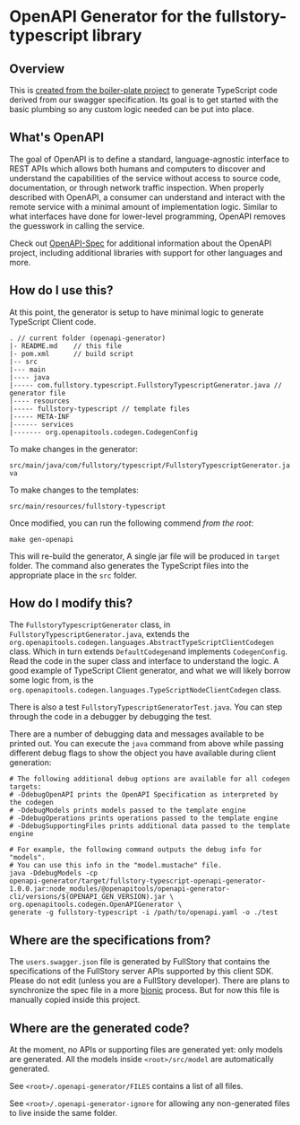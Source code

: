 # OpenAPI Generator for the fullstory-typescript library

## Overview
This is [created from the boiler-plate project](https://openapi-generator.tech/docs/customization#custom-generator-and-template) to generate TypeScript code derived from our swagger specification.
Its goal is to get started with the basic plumbing so any custom logic needed can be put into place.

## What's OpenAPI
The goal of OpenAPI is to define a standard, language-agnostic interface to REST APIs which allows both humans and computers to discover and understand the capabilities of the service without access to source code, documentation, or through network traffic inspection.
When properly described with OpenAPI, a consumer can understand and interact with the remote service with a minimal amount of implementation logic.
Similar to what interfaces have done for lower-level programming, OpenAPI removes the guesswork in calling the service.

Check out [OpenAPI-Spec](https://github.com/OAI/OpenAPI-Specification) for additional information about the OpenAPI project, including additional libraries with support for other languages and more.

## How do I use this?
At this point, the generator is setup to have minimal logic to generate TypeScript Client code.

```
. // current folder (openapi-generator)
|- README.md    // this file
|- pom.xml      // build script
|-- src
|--- main
|---- java
|----- com.fullstory.typescript.FullstoryTypescriptGenerator.java // generator file
|---- resources
|----- fullstory-typescript // template files
|----- META-INF
|------ services
|------- org.openapitools.codegen.CodegenConfig
```

To make changes in the generator:

`src/main/java/com/fullstory/typescript/FullstoryTypescriptGenerator.java`

To make changes to the templates:

`src/main/resources/fullstory-typescript`

Once modified, you can run the following commend _from the root_:

```
make gen-openapi
```

This will re-build the generator, A single jar file will be produced in `target` folder.
The command also generates the TypeScript files into the appropriate place in the `src` folder.

## How do I modify this?
The `FullstoryTypescriptGenerator` class,  in `FullstoryTypescriptGenerator.java`, extends the `org.openapitools.codegen.languages.AbstractTypeScriptClientCodegen` class.
Which in turn extends `DefaultCodegen`and implements `CodegenConfig`.
Read the code in the super class and interface to understand the logic. A good example of TypeScript Client generator, and what we will likely borrow some logic from, is the `org.openapitools.codegen.languages.TypeScriptNodeClientCodegen` class.

There is also a test `FullstoryTypescriptGeneratorTest.java`. You can step through the code in a debugger by debugging the test.

There are a number of debugging data and messages available to be printed out.
You can execute the `java` command from above while passing different debug flags to show the object you have available during client generation:

```shell
# The following additional debug options are available for all codegen targets:
# -DdebugOpenAPI prints the OpenAPI Specification as interpreted by the codegen
# -DdebugModels prints models passed to the template engine
# -DdebugOperations prints operations passed to the template engine
# -DdebugSupportingFiles prints additional data passed to the template engine

# For example, the following command outputs the debug info for "models".
# You can use this info in the "model.mustache" file.
java -DdebugModels -cp 
openapi-generator/target/fullstory-typescript-openapi-generator-1.0.0.jar:node_modules/@openapitools/openapi-generator-cli/versions/$(OPENAPI_GEN_VERSION).jar \
org.openapitools.codegen.OpenAPIGenerator \
generate -g fullstory-typescript -i /path/to/openapi.yaml -o ./test
```

## Where are the specifications from?
The `users.swagger.json` file is generated by FullStory that contains the specifications of the FullStory server APIs supported by this client SDK.
Please do not edit (unless you are a FullStory developer).
There are plans to synchronize the spec file in a more [bionic](https://www.fullstory.com/blog/watchwords-empathy-clarity-bionics/) process. But for now this file is manually copied inside this project.

## Where are the generated code?
At the moment, no APIs or supporting files are generated yet: only models are generated.
All the models inside `<root>/src/model` are automatically generated.

See `<root>/.openapi-generator/FILES` contains a list of all files. 

See `<root>/.openapi-generator-ignore` for allowing any non-generated files to live inside the same folder.